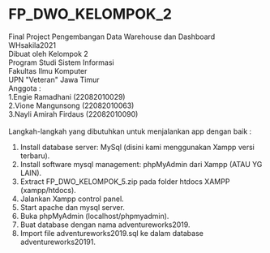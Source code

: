 # FP_DWO_KELOMPOK_2
Final Project Pengembangan Data Warehouse dan Dashboard WHsakila2021<br/>
Dibuat oleh Kelompok 2 <br/>
Program Studi Sistem Informasi <br/>
Fakultas Ilmu Komputer <br/>
UPN "Veteran" Jawa Timur<br/>
Anggota :<br/>
1.Engie Ramadhani (22082010029)<br/>
2.Vione Mangunsong (22082010063)<br/>
3.Nayli Amirah Firdaus (22082010090)<br/>
<br/>
Langkah-langkah yang dibutuhkan untuk menjalankan app dengan baik :
1. Install database server: MySql (disini kami menggunakan Xampp versi terbaru).
2. Install software mysql management: phpMyAdmin dari Xampp (ATAU YG LAIN).
3. Extract FP_DWO_KELOMPOK_5.zip pada folder htdocs XAMPP (xampp/htdocs).
4. Jalankan Xampp control panel.
5. Start apache dan mysql server.
6. Buka phpMyAdmin (localhost/phpmyadmin).
7. Buat database dengan nama adventureworks2019.
8. Import file adventureworks2019.sql ke dalam database adventureworks20191.

